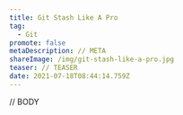 ```yaml
---
title: Git Stash Like A Pro
tag:
  - Git
promote: false
metaDescription: // META
shareImage: /img/git-stash-like-a-pro.jpg
teaser: // TEASER
date: 2021-07-18T08:44:14.759Z
---
```

// BODY